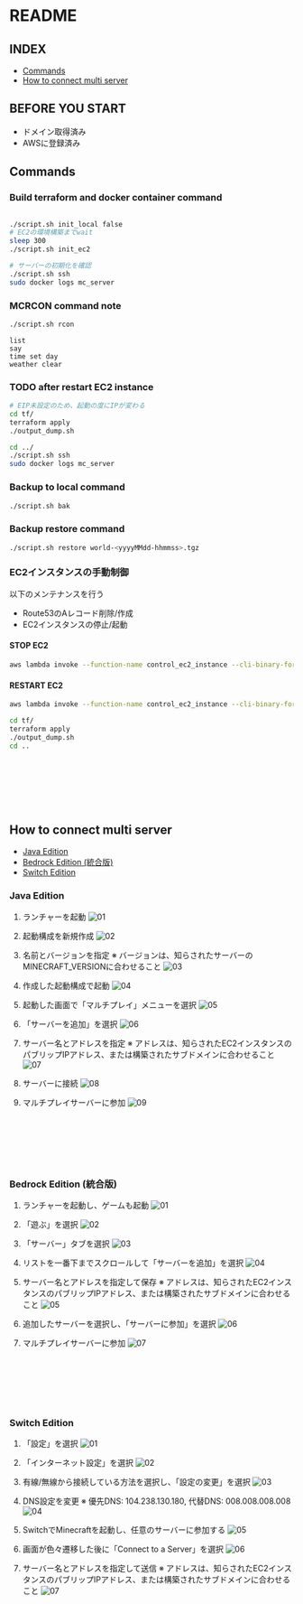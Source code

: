 # README
## INDEX
- [Commands](#Commands)
- [How to connect multi server](#How-to-connect-multi-server)

## BEFORE YOU START
- ドメイン取得済み
- AWSに登録済み

## Commands
### Build terraform and docker container command
```bash

./script.sh init_local false
# EC2の環境構築までwait
sleep 300
./script.sh init_ec2

# サーバーの初期化を確認
./script.sh ssh
sudo docker logs mc_server
```

### MCRCON command note
```bash
./script.sh rcon
```

```rcon
list
say
time set day
weather clear
```

### TODO after restart EC2 instance
```bash
# EIP未設定のため、起動の度にIPが変わる
cd tf/
terraform apply
./output_dump.sh

cd ../
./script.sh ssh
sudo docker logs mc_server
```

### Backup to local command
```bash
./script.sh bak
```

### Backup restore command
```bash
./script.sh restore world-<yyyyMMdd-hhmmss>.tgz
```

### EC2インスタンスの手動制御
以下のメンテナンスを行う
- Route53のAレコード削除/作成
- EC2インスタンスの停止/起動

#### STOP EC2
```bash
aws lambda invoke --function-name control_ec2_instance --cli-binary-format raw-in-base64-out --payload '{"Action": "Stop"}' out
```

#### RESTART EC2
```bash
aws lambda invoke --function-name control_ec2_instance --cli-binary-format raw-in-base64-out --payload '{"Action": "Start"}' out

cd tf/
terraform apply
./output_dump.sh
cd ..
```


<br><br><br><br><br>

## How to connect multi server
- [Java Edition](#Java-Edition)
- [Bedrock Edition (統合版)](#Bedrock-Edition-統合版)
- [Switch Edition](#Switch-Edition)

### Java Edition
1. ランチャーを起動
  ![01](./docs/img/edition_java/01.png)

1. 起動構成を新規作成
  ![02](./docs/img/edition_java/02.png)

1. 名前とバージョンを指定
  ※ バージョンは、知らされたサーバーのMINECRAFT_VERSIONに合わせること
  ![03](./docs/img/edition_java/03.png)

1. 作成した起動構成で起動
  ![04](./docs/img/edition_java/04.png)

1. 起動した画面で「マルチプレイ」メニューを選択
  ![05](./docs/img/edition_java/05.png)

1. 「サーバーを追加」を選択
  ![06](./docs/img/edition_java/06.png)

1. サーバー名とアドレスを指定
  ※ アドレスは、知らされたEC2インスタンスのパブリップIPアドレス、または構築されたサブドメインに合わせること
  ![07](./docs/img/edition_java/07.png)

1. サーバーに接続
  ![08](./docs/img/edition_java/08.png)

1. マルチプレイサーバーに参加
  ![09](./docs/img/edition_java/09.png)

<br><br><br><br><br>

### Bedrock Edition (統合版)
1. ランチャーを起動し、ゲームも起動
  ![01](./docs/img/edition_bedrock/01.png)

1. 「遊ぶ」を選択
  ![02](./docs/img/edition_bedrock/02.png)

1. 「サーバー」タブを選択
  ![03](./docs/img/edition_bedrock/03.png)

1. リストを一番下までスクロールして「サーバーを追加」を選択
  ![04](./docs/img/edition_bedrock/04.png)

1. サーバー名とアドレスを指定して保存
  ※ アドレスは、知らされたEC2インスタンスのパブリップIPアドレス、または構築されたサブドメインに合わせること
  ![05](./docs/img/edition_bedrock/05.png)

1. 追加したサーバーを選択し、「サーバーに参加」を選択
  ![06](./docs/img/edition_bedrock/06.png)

1. マルチプレイサーバーに参加
  ![07](./docs/img/edition_bedrock/07.png)

<br><br><br><br><br>

### Switch Edition
1. 「設定」を選択
  ![01](./docs/img/edition_switch/01.png)

1. 「インターネット設定」を選択
  ![02](./docs/img/edition_switch/02.png)

1. 有線/無線から接続している方法を選択し、「設定の変更」を選択
  ![03](./docs/img/edition_switch/03.png)

1. DNS設定を変更
  ※ 優先DNS: 104.238.130.180, 代替DNS: 008.008.008.008
  ![04](./docs/img/edition_switch/04.png)

1. SwitchでMinecraftを起動し、任意のサーバーに参加する
  ![05](./docs/img/edition_switch/05.png)

1. 画面が色々遷移した後に「Connect to a Server」を選択
  ![06](./docs/img/edition_switch/06.png)

1. サーバー名とアドレスを指定して送信
  ※ アドレスは、知らされたEC2インスタンスのパブリップIPアドレス、または構築されたサブドメインに合わせること
  ![07](./docs/img/edition_switch/07.png)

<br><br><br><br><br>
